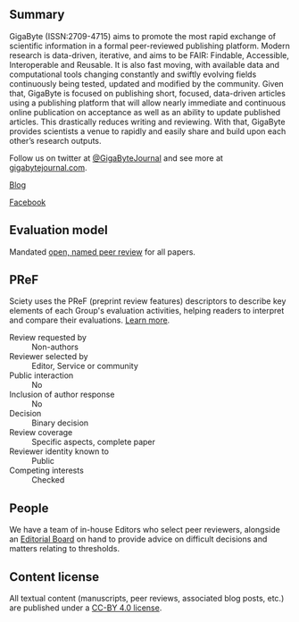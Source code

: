 ## Summary

GigaByte (ISSN:2709-4715) aims to promote the most rapid exchange of scientific information in a formal peer-reviewed publishing platform. Modern research is data-driven, iterative, and aims to be FAIR: Findable, Accessible, Interoperable and Reusable. It is also fast moving, with available data and computational tools changing constantly and swiftly evolving fields continuously being tested, updated and modified by the community. Given that, GigaByte is focused on publishing short, focused, data-driven articles using a publishing platform that will allow nearly immediate and continuous online publication on acceptance as well as an ability to update published articles. This drastically reduces writing and reviewing. With that, GigaByte provides scientists a venue to rapidly and easily share and build upon each other’s research outputs.

Follow us on twitter at [@GigaByteJournal](https://twitter.com/GigaByteJournal) and see more at [gigabytejournal.com](https://gigabytejournal.com).

[Blog](http://gigasciencejournal.com/blog/)

[Facebook](https://www.facebook.com/GigaByteJournal)

## Evaluation model

Mandated [open, named peer review](https://gigabytejournal.com/reviewer-information) for all papers.

## PReF

Sciety uses the PReF (preprint review features) descriptors to describe key elements of each Group's evaluation activities, helping readers to interpret and compare their evaluations.
[Learn more](https://osf.io/8zj9w/).

<dl class="group-page-pref">
    <dt>Review requested by</dt>
    <dd>Non-authors</dd>
    <dt>Reviewer selected by</dt>
    <dd>Editor, Service or community</dd>
    <dt>Public interaction</dt>
    <dd>No</dd>
    <dt>Inclusion of author response</dt>
    <dd>No</dd>
    <dt>Decision</dt>
    <dd>Binary decision</dd>
    <dt>Review coverage</dt>
    <dd>Specific aspects, complete paper</dd>
    <dt>Reviewer identity known to</dt>
    <dd>Public</dd>
    <dt>Competing interests</dt>
    <dd>Checked</dd>
</dl>

## People

We have a team of in-house Editors who select peer reviewers, alongside an [Editorial Board](https://gigabytejournal.com/editorial-board) on hand to provide advice on difficult decisions and matters relating to thresholds.

## Content license

All textual content (manuscripts, peer reviews, associated blog posts, etc.) are published under a [CC-BY 4.0 license](https://creativecommons.org/licenses/by/4.0/).


